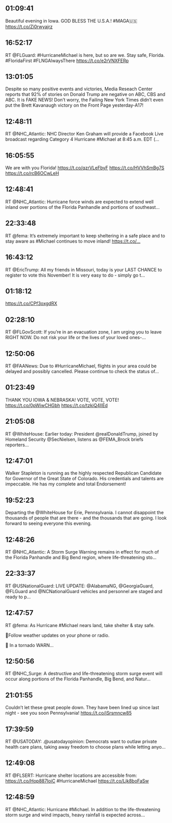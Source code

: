 ## 01:09:41
Beautiful evening in Iowa. GOD BLESS THE U.S.A.! #MAGA🇺🇸 https://t.co/Zi0rwyajrz
## 16:52:17
RT @FLGuard: #HurricaneMichael is here, but so are we. Stay safe, Florida. #FloridaFirst #FLNGAlwaysThere https://t.co/e2rVNXFERp
## 13:01:05
Despite so many positive events and victories, Media Reseach Center reports that 92% of stories on Donald Trump are negative on ABC, CBS and ABC. It is FAKE NEWS! Don’t worry, the Failing New York Times didn’t even put the Brett Kavanaugh victory on the Front Page yesterday-A17!
## 12:48:11
RT @NHC_Atlantic: NHC Director Ken Graham will provide a Facebook Live broadcast regarding Category 4 Hurricane #Michael at 8:45 a.m. EDT (…
## 16:05:55
We are with you Florida! https://t.co/qzrVLeFbyF
https://t.co/HVVhSmBg7S https://t.co/rcB6OCwLeH
## 12:48:41
RT @NHC_Atlantic: Hurricane force winds are expected to extend well inland over portions of the Florida Panhandle and portions of southeast…
## 22:33:48
RT @fema: It’s extremely important to keep sheltering in a safe place and to stay aware as #Michael continues to move inland! https://t.co/…
## 16:43:12
RT @EricTrump: All my friends in Missouri, today is your LAST CHANCE to register to vote this November! It is very easy to do - simply go t…
## 01:18:12
https://t.co/CPf3oxgdRX
## 02:28:10
RT @FLGovScott: If you’re in an evacuation zone, I am urging you to leave RIGHT NOW. Do not risk your life or the lives of your loved ones-…
## 12:50:06
RT @FAANews: Due to #HurricaneMichael, flights in your area could be delayed and possibly cancelled. Please continue to check the status of…
## 01:23:49
THANK YOU IOWA &amp; NEBRASKA! VOTE, VOTE, VOTE! https://t.co/0pWiwCHGbh https://t.co/tzkiQ4IlEd
## 21:05:08
RT @WhiteHouse: Earlier today: President @realDonaldTrump, joined by Homeland Security @SecNielsen, listens as @FEMA_Brock briefs reporters…
## 12:47:01
Walker Stapleton is running as the highly respected Republican Candidate for Governor of the Great State of Colorado. His credentials and talents are impeccable. He has my complete and total Endorsement!
## 19:52:23
Departing the @WhiteHouse for Erie, Pennsylvania. I cannot disappoint the thousands of people that are there - and the thousands that are going. I look forward to seeing everyone this evening.
## 12:48:26
RT @NHC_Atlantic: A Storm Surge Warning remains in effect for much of the Florida Panhandle and Big Bend region, where life-threatening sto…
## 22:33:37
RT @USNationalGuard: LIVE UPDATE: @AlabamaNG, @GeorgiaGuard, @FLGuard and @NCNationalGuard vehicles and personnel are staged and ready to p…
## 12:47:57
RT @fema: As Hurricane #Michael nears land, take shelter &amp; stay safe.

📱Follow weather updates on your phone or radio.

🔹 In a tornado WARN…
## 12:50:56
RT @NHC_Surge: A destructive and life-threatening storm surge event will occur along portions of the Florida Panhandle, Big Bend, and Natur…
## 21:01:55
Couldn’t let these great people down. They have been lined up since last night - see you soon Pennsylvania! https://t.co/jSrsmncw85
## 17:39:59
RT @USATODAY: .@usatodayopinion: Democrats want to outlaw private health care plans, taking away freedom to choose plans while letting anyo…
## 12:49:08
RT @FLSERT: Hurricane shelter locations are accessible from: https://t.co/Hop887IoiC #HurricaneMichael https://t.co/Ljk8boFaSw
## 12:48:59
RT @NHC_Atlantic: Hurricane #Michael.  In addition to the life-threatening storm surge and wind impacts, heavy rainfall is expected across…
